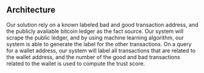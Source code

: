 ## Architecture
Our solution rely on a known labeled bad and good transaction address, and the publicly available bitcoin ledger as the fact source. Our system will scrape the public ledger, and by using machine learning algorithm, our system is able to generate the label for the other transactions. On a query for a wallet address, our system will label all transactions that are related to the wallet address, and the number of the good and bad transactions related to the wallet is used to compute the trust score.

